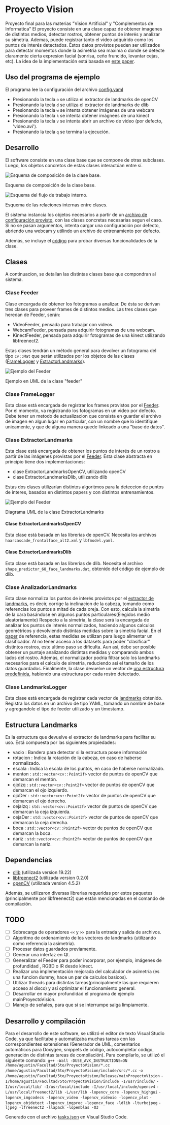 # Proyecto Vision

Proyecto final para las materias "Vision Artificial" y "Complementos de Informatica"
El proyecto consiste en una clase capaz de obtener imagenes de distintos medios, detectar rostros, obtener puntos de interés y analizar su simetria. Ademas, puede registrar tanto el video adquirido como los puntos de interés detectados. Estos datos provistos pueden ser utilizados para detectar momentos donde la asimetria sea maxima o donde se detecte claramente cierta expresion facial (sonrisa, ceño fruncido, levantar cejas, etc). La idea de la implementación está basada en [este paper][1].

## Uso del programa de ejemplo

El programa lee la configuración del archivo [config.yaml](config.yaml)

+ Presionando la tecla `o` se utiliza el extractor de landmarks de openCV
+ Presionando la tecla `d` se utiliza el extractor de landmarks de dlib
+ Presionando la tecla `w` se intenta obtener imágenes de una webcam
+ Presionando la tecla `k` se intenta obtener imágnees de una kinect
+ Presionando la tecla `v` se intenta abrir un archivo de video (por defecto, 'video.avi').
+ Presionando la tecla `q` se termina la ejecución.

## Desarrollo

El software consiste en una clase base que se compone de otras subclases. Luego, los objetos concretos de estas clases interactúan entre sí.

![Esquema de composición de la clase base](/Diagrama/AnalizadorSimetria.png).

Esquema de composición de la clase base.

![Esquema del flujo de trabajo interno](/Diagrama/proyectoVision.png).

Esquema de las relaciones internas entre clases.

El sistema instancia los objetos necesarios a partir de un [archivo de configuración provisto](config.yaml), con las clases concretas necesarias segun el caso. Si no se pasan argumentos, intenta cargar una configuración por defecto, abriendo una webcam y utilindo un archivo de entrenamiento por defecto.

Además, se incluye el [código](maintProyectoVision.cc) para probar diversas funcionalidades de la clase.

## Clases

A continuacion, se detallan las distintas clases base que compondran al sistema.

### Clase Feeder

 Clase encargada de obtener los fotogramas a analizar. De ésta se derivan tres clases para proveer frames de distintos medios. Las tres clases que heredan de Feeder, serán:

+ VideoFeeder, pensada para trabajar con videos.
+ WebcamFeeder, pensada para adquirir fotogramas de una webcam.
+ KinectFeeder, pensada para adquirir fotogramas de una kinect utilizando libfreenect2.

Estas clases tendrán un método general para devolver un fotograma del tipo `cv::Mat` que serán utilizados por los objetos de las clases ([FrameLogger](#clase-framelogger) y [ExtractorLandmarks](#clase-extractorlandmarks)).

![Ejemplo del Feeder](/Diagrama/feeder.png)

Ejemplo en UML de la clase "feeder"

### Clase FrameLogger

Esta clase está encargada de registrar los frames provistos por el [Feeder](#clase-feeder). Por el momento, va registrando los fotogramas en un video por defecto. Debe tener un metodo de actualizacion que consista en guardar el archivo de imagen en algun lugar en particular, con un nombre que lo identifique unicamente, y que de alguna manera quede linkeado a una "base de datos".

### Clase ExtractorLandmarks

Esta clase está encargada de obtener los puntos de interés de un rostro a partir de las imágenes provistas por el [Feeder](#clase-feeder). Esta clase abstracta en principio tiene dos implementaciones:

+ clase ExtractorLandmarksOpenCV, utilizando openCV
+ clase ExtractorLandmarksDlib, utilizando dlib

Estas dos clases utilizarían distintos algoritmos para la deteccion de puntos de interes, basados en distintos papers y con distintos entrenamientos.

![Ejemplo del Feeder](/Diagrama/extractorLandmarks.png)

Diagrama UML de la clase ExtractorLandmarks

#### Clase ExtractorLandmarksOpenCV

Esta clase está basada en las librerias de openCV. Necesita los archivos `haarcascade_frontalface_alt2.xml` y `lbfmodel.yaml`.

#### Clase ExtractorLandmarksDlib

Esta clase está basada en las librerias de dlib. Necesita el archivo `shape_predictor_68_face_landmarks.dat`, obtenido del código de ejemplo de dlib.

### Clase AnalizadorLandmarks

Esta clase normaliza los puntos de interés provistos por el [extractor de landmarks](#clase-extractorlandmarks), es decir, corrige la inclinacion de la cabeza, tomando como referencias los puntos a mitad de cada oreja. Con esto, calcula la simetria de la cara basándose en algunos puntos particulares(Elegidos medio aleatoriamente)
Respecto a la simetria, la clase será la encargada de analizar los puntos de interés normalizados, haciendo algunos calculos geométricos y devolviendo distintas medidas sobre la simetria facial.
En el [paper][1] de referencia, estas medidas se utilizan para luego alimentar un clasificador. Al no tener acceso a los datasets para poder "clasificar" distintos rostros, este ultimo paso se dificulta. Aun asi, debe ser posible obtener un puntaje analizando distintas medidas y comparando ambos lados del rostro.
Además, el normalizador podria filtrar solo los landmarks necesarios para el calculo de simetria, reduciendo asi el tamaño de los datos guardados.
Finalmente, la clase devuelve un vector de [una estructura predefinida](#estructura-landmarks), habiendo una estructura por cada rostro detectado.

### Clase LandmarksLogger

Esta clase está encargada de registrar cada vector de [landmarks](#estructura-landmarks) obtenido. Registra los datos en un archivo de tipo YAML, tomando un nombre de base y agregandole el tipo de feeder utilizado y un timestamp.

## Estructura Landmarks

Es la estructura que devuelve el extractor de landmarks para facilitar su uso. Está compuesta por las siguientes propiedades:

+ vacio : Bandera para detectar si la estructura posee información
+ rotacion : Indica la rotación de la cabeza, en caso de haberse normalizado.
+ escala : Indica la escala de los puntos, en caso de haberse normalizado.
+ menton : `std::vector<cv::Point2f>` vector de puntos de openCV que demarcan el mentón.
+ ojoIzq : `std::vector<cv::Point2f>` vector de puntos de openCV que demarcan el ojo izquierdo.
+ ojoDer : `std::vector<cv::Point2f>` vector de puntos de openCV que demarcan el ojo derecho.
+ cejaIzq : `std::vector<cv::Point2f>` vector de puntos de openCV que demarcan la ceja izquierda.
+ cejaDer : `std::vector<cv::Point2f>` vector de puntos de openCV que demarcan la ceja derecha.
+ boca : `std::vector<cv::Point2f>` vector de puntos de openCV que demarcan la boca.
+ nariz : `std::vector<cv::Point2f>` vector de puntos de openCV que demarcan la nariz.

## Dependencias

+ [dlib](http://dlib.net/) (utilizada version 19.22)
+ [libfreenect2](https://github.com/OpenKinect/libfreenect2) (utilizada version 0.2.0)
+ [openCV](https://github.com/opencv/open) (utilizada version 4.5.2)

Además, se utilizaron diversas librerias requeridas por estos paquetes (principalmente por libfreenect2) que están mencionadas en el comando de compilación.

## TODO

+ [ ] Sobrecarga de operadores `<<` y `>>` para la entrada y salida de archivos.
+ [ ] Algoritmo de ordenamiento de los vectores de landmarks (utilizando como referencia la asimetria).
+ [ ] Procesar datos guardados previamente.
+ [ ] Generar una interfaz en Qt.
+ [ ] Generalizar el Feeder para poder incorporar, por ejemplo, imágenes de profundidad , RGBD o IR desde kinect.
+ [ ] Realizar una implementación mejorada del calculador de asimetría (es una funcion dummy, hace un par de calculos basicos).
+ [ ] Utilizar threads para distintas tareas(principalmente las que requieren acceso al disco) y así optimizar el funcionamiento general.
+ [ ] Desarrollar en mayor profundidad el programa de ejemplo mainProyectoVision.
+ [ ] Manejo de señales, para que si se interrumpe salga limpiamente.

## Desarrollo y compilación

Para el desarrollo de este software, se utilizó el editor de texto Visual Studio Code, ya que facilitaba y automatizaba muchas tareas con las correspondientes extensiones (Generador de UML, comentarios automáticos para Doxygen, snippets de código, autocompletar código, generación de distintas tareas de compilación).
Para compilarlo, se utilizó el siguiente comando:
`g++ -Wall -DUSE_AVX_INSTRUCTIONS=ON /home/agustin/Facultad/5to/ProyectoVision/*.cc`
`/home/agustin/Facultad/5to/ProyectoVision/include/src/*.cc`
`-o /home/agustin/Facultad/5to/ProyectoVision/Release/mainProyectoVision`
`-I/home/agustin/Facultad/5to/ProyectoVision/include -I/usr/include/`
`-I/usr/local/lib/ -I/usr/local/include -I/usr/local/include/opencv4`
`-L/usr/local/freenect2/lib -L/usr/lib -lopencv_core -lopencv_highgui`
`-lopencv_imgcodecs -lopencv_video -lopencv_videoio -lopencv_plot`
`-lopencv_objdetect -lopencv_imgproc -lopencv_face -ldlib -lturbojpeg`
`-ljpeg -lfreenect2 -llapack -lopenblas -O3`

Generado con el archivo [tasks.json](.vscode/tasks.json) en Visual Studio Code.

[1]: https://www.mdpi.com/2076-3417/11/5/2435 "Facial Paralysis Detection on Images Using Key Point Analysis"
